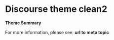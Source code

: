 # Discourse theme clean2

**Theme Summary**

For more information, please see: **url to meta topic**
